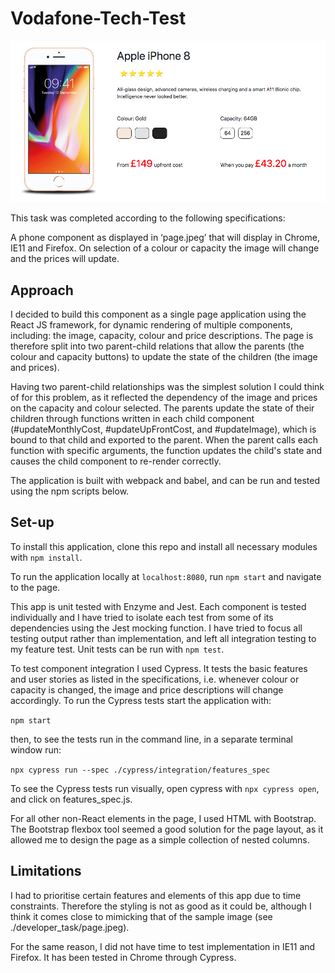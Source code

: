 # Vodafone-Tech-Test

![Screenshot](Screenshot.38.57.png)

This task was completed according to the following specifications:

A phone component as displayed in ‘page.jpeg’ that will display in Chrome, IE11 and Firefox. On selection of a colour or capacity the image will change and the prices will update.

## Approach

I decided to build this component as a single page application using the React JS framework, for dynamic rendering of multiple components, including: the image, capacity, colour and price descriptions. The page is therefore split into two parent-child relations that allow the parents (the colour and capacity buttons) to update the state of the children (the image and prices).

Having two parent-child relationships was the simplest solution I could think of for this problem, as it reflected the dependency of the image and prices on the capacity and colour selected. The parents update the state of their children through functions written in each child component (#updateMonthlyCost, #updateUpFrontCost, and #updateImage), which is bound to that child and exported to the parent. When the parent calls each function with specific arguments, the function updates the child's state and causes the child component to re-render correctly.

The application is built with webpack and babel, and can be run and tested using the npm scripts below.

## Set-up

To install this application, clone this repo and install all necessary modules with `npm install`.

To run the application locally at `localhost:8080`, run `npm start` and navigate to the page.

This app is unit tested with Enzyme and Jest. Each component is tested individually and I have tried to isolate each test from some of its dependencies using the Jest mocking function. I have tried to focus all testing output rather than implementation, and left all integration testing to my feature test. Unit tests can be run with `npm test`.

To test component integration I used Cypress. It tests the basic features and user stories as listed in the specifications, i.e. whenever colour or capacity is changed, the image and price descriptions will change accordingly. To run the Cypress tests start the application with:

`npm start`

then, to see the tests run in the command line, in a separate terminal window run:

`npx cypress run --spec ./cypress/integration/features_spec`

To see the Cypress tests run visually, open cypress with `npx cypress open`, and click on features_spec.js.

For all other non-React elements in the page, I used HTML with Bootstrap. The Bootstrap flexbox tool seemed a good solution for the page layout, as it allowed me to design the page as a simple collection of nested columns.

## Limitations

I had to prioritise certain features and elements of this app due to time constraints. Therefore the styling is not as good as it could be, although I think it comes close to mimicking that of the sample image (see ./developer_task/page.jpeg).

For the same reason, I did not have time to test implementation in IE11 and Firefox. It has been tested in Chrome through Cypress.
